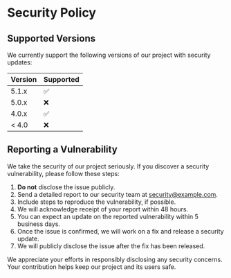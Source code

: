 # Security Policy

## Supported Versions

We currently support the following versions of our project with security updates:

| Version | Supported          |
| ------- | ------------------ |
| 5.1.x   | :white_check_mark: |
| 5.0.x   | :x:                |
| 4.0.x   | :white_check_mark: |
| < 4.0   | :x:                |

## Reporting a Vulnerability

We take the security of our project seriously. If you discover a security vulnerability, please follow these steps:

1. **Do not** disclose the issue publicly.
2. Send a detailed report to our security team at security@example.com.
3. Include steps to reproduce the vulnerability, if possible.
4. We will acknowledge receipt of your report within 48 hours.
5. You can expect an update on the reported vulnerability within 5 business days.
6. Once the issue is confirmed, we will work on a fix and release a security update.
7. We will publicly disclose the issue after the fix has been released.

We appreciate your efforts in responsibly disclosing any security concerns. Your contribution helps keep our project and its users safe.

